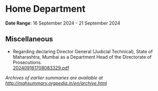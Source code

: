 # Home Department

**Date Range**: 16 September 2024 - 21 September 2024


## Miscellaneous
- Regarding declaring Director General (Judicial  Technical), State of Maharashtra, Mumbai as a Department Head of the Directorate of Prosecutions.\
  [202409161708083329.pdf](https://gr.maharashtra.gov.in/Site/Upload/Government%20Resolutions/English/202409161708083329.pdf)


*Archives of earlier summaries are available at http://mahsummary.orgpedia.in/en/archive.html*